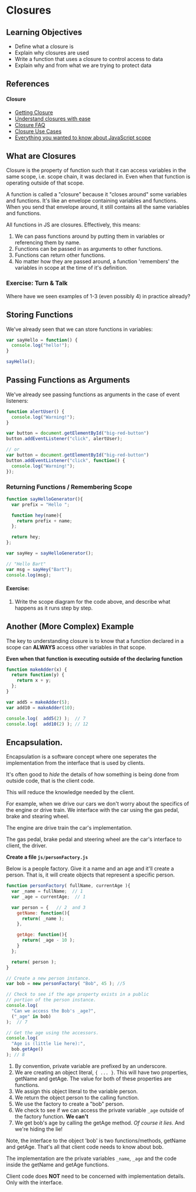 # Closures

## Learning Objectives

- Define what a closure is
- Explain why closures are used
- Write a function that uses a closure to control access to data
- Explain why and from what we are trying to protect data


## References
#### Closure

* [Getting Closure](http://markdaggett.com/blog/2013/02/25/getting-closure/)
* [Understand closures with ease](http://javascriptissexy.com/understand-javascript-closures-with-ease/)  
* [Closure FAQ](http://jibbering.com/faq/notes/closures)
* [Closure Use Cases](http://www.bennadel.com/blog/2134-a-random-exploration-of-closure-use-cases-in-javascript.htm)
* [Everything you wanted to know about JavaScript scope](http://toddmotto.com/everything-you-wanted-to-know-about-javascript-scope/)


## What are Closures

Closure is the property of function such that it can access variables in the same scope, i.e. scope chain, it was declared in. Even when that function is operating outside of that scope.

A function is called a "closure" because it "closes around" some variables and functions. It's like an envelope containing variables and functions. When you send that envelope around, it still contains all the same variables and functions.

All functions in JS are closures. Effectively, this means:

1. We can pass functions around by putting them in variables or referencing them by name.
2. Functions can be passed in as arguments to other functions.
3. Functions can return other functions.
4. No matter how they are passed around, a function 'remembers' the variables in scope at the time of it's definition.

### Exercise: Turn & Talk

Where have we seen examples of 1-3 (even possibly 4) in practice already?

## Storing Functions

We've already seen that we can store functions in variables:

```js
var sayHello = function() {
  console.log("hello!");
}

sayHello();
```

## Passing Functions as Arguments

We've already see passing functions as arguments in the case of event listeners:

```js
function alertUser() {
  console.log("Warning!");
}

var button = document.getElementById("big-red-button")
button.addEventListener("click", alertUser);

// or
var button = document.getElementById("big-red-button")
button.addEventListener("click", function() {
  console.log("Warning!");
});
```

### Returning Functions / Remembering Scope

```js
function sayHelloGenerator(){
  var prefix = "Hello ";

  function hey(name){
    return prefix + name;
  };

  return hey;
};

var sayHey = sayHelloGenerator();

// "Hello Bart"
var msg = sayHey("Bart");
console.log(msg);
```

#### Exercise:

1. Write the scope diagram for the code above, and describe what happens as it runs step by step.

## Another (More Complex) Example

The key to understanding closure is to know that a function declared in a scope can **ALWAYS** access other variables in that scope.

**Even when that function is executing outside of the declaring function**

```js
function makeAdder(x) {
  return function(y) {
    return x + y;
  };
}

var add5 = makeAdder(5);
var add10 = makeAdder(10);

console.log(  add5(2) );  // 7
console.log(  add10(2) ); // 12
```

## Encapsulation.

Encapsulation is a software concept where one seperates the implementation from the interface that is used by clients.

It's often good to *hide* the details of how something is being done from outside code, that is the client code.

This will reduce the knowledge needed by the client.

For example, when we drive our cars we don't worry about the specifics of the engine or drive train. We interface with the car using the gas pedal, brake and stearing wheel.

The engine are drive train the car's implementation.

The gas pedal, brake pedal and steering wheel are the car's interface to client, the driver.

**Create a file `js/personFactory.js`**

Below is a people factory. Give it a name and an age and it'll create a person.
That is, it will create objects that represent a specific person.

```js
function personFactory( fullName, currentAge ){
  var _name = fullName;  // 1
  var _age = currentAge;  // 1

  var person = {   // 2  and 3
    getName: function(){
      return( _name );
    },

    getAge: function(){
      return( _age - 10 );
    }
  };

  return( person );
}

// Create a new person instance.
var bob = new personFactory( "Bob", 45 ); //5

// Check to see if the age property exists in a public
// portion of the person instance.
console.log(
  "Can we access the Bob's _age?",
  ("_age" in bob)
);  // 7

// Get the age using the accessors.
console.log(
  "Age is (little lie here):",
  bob.getAge()
); // 8

```

1. By convention, private variable are prefixed by an underscore.  
2. We are creating an object literal, `{ ... }`. This will have two properties, getName and getAge. The value for both of these properties are functions.  
3. We assign this object literal to the variable person.  
4. We return the object person to the calling function.
5. We use the factory to create a "bob" person.  
6. We check to see if we can access the private variable `_age` outside of the factory function. **We can't**  
7. We get bob's age by calling the getAge method. *Of course it lies*. And we're hiding the lie!


Note, the interface to the object 'bob' is two functions/methods, getName and getAge. That's all that client code needs to know about bob.

The implementation are the private variables `_name`, `_age` and the code inside the getName and getAge functions.

Client code does **NOT** need to be concerned with implementation details. Only with the interface.
